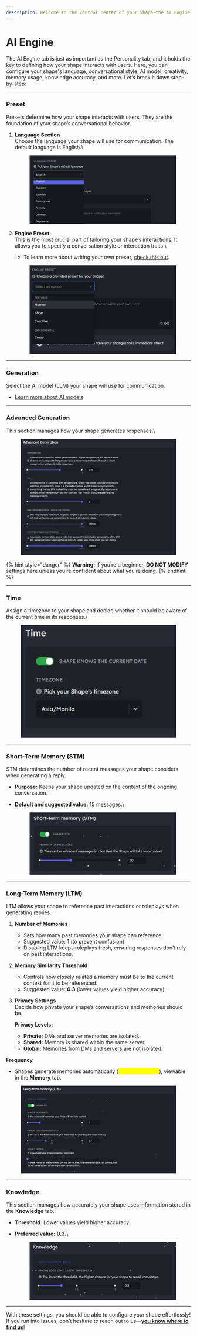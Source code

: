 ```yaml
---
description: Welcome to the control center of your Shape—the AI Engine.
---
```


# AI Engine

The AI Engine tab is just as important as the Personality tab, and it holds the key to defining how your shape interacts with users. Here, you can configure your shape's language, conversational style, AI model, creativity, memory usage, knowledge accuracy, and more. Let’s break it down step-by-step:

***

### **Preset**

Presets determine how your shape interacts with users. They are the foundation of your shape’s conversational behavior.

1.  **Language Section**\
    Choose the language your shape will use for communication. The default language is English.\


    <figure><img src="../../../.gitbook/assets/image (18).png" alt=""><figcaption></figcaption></figure>
2.  **Engine Preset**\
    This is the most crucial part of tailoring your shape’s interactions. It allows you to specify a conversation style or interaction traits.\


    * To learn more about writing your own preset, [check this out](https://wiki.shapes.inc/shape-essentials/advanced-customization/ai-engine/presets).



    <figure><img src="../../../.gitbook/assets/image (1) (1) (1).png" alt=""><figcaption></figcaption></figure>

***

### **Generation**

Select the AI model (LLM) your shape will use for communication.

* [Learn more about AI models](ai-engine-models.md)

***

### **Advanced Generation**

This section manages how your shape generates responses.\


<figure><img src="../../../.gitbook/assets/image (2) (1).png" alt=""><figcaption></figcaption></figure>

{% hint style="danger" %}
**Warning:** If you’re a beginner, **DO NOT MODIFY** settings here unless you’re confident about what you’re doing.
{% endhint %}

***

### **Time**

Assign a timezone to your shape and decide whether it should be aware of the current time in its responses.\


<figure><img src="../../../.gitbook/assets/image (3) (1).png" alt=""><figcaption></figcaption></figure>

***

### **Short-Term Memory (STM)**

STM determines the number of recent messages your shape considers when generating a reply.

* **Purpose:** Keeps your shape updated on the context of the ongoing conversation.
*   **Default and suggested value:** 15 messages.\


    <figure><img src="../../../.gitbook/assets/image (4) (1).png" alt=""><figcaption></figcaption></figure>

***

### **Long-Term Memory (LTM)**

LTM allows your shape to reference past interactions or roleplays when generating replies.

1. **Number of Memories**
   * Sets how many past memories your shape can reference.
   * Suggested value: 1 (to prevent confusion).
   * Disabling LTM keeps roleplays fresh, ensuring responses don’t rely on past interactions.
2. **Memory Similarity Threshold**
   * Controls how closely related a memory must be to the current context for it to be referenced.
   * Suggested value: **0.3** (lower values yield higher accuracy).
3.  **Privacy Settings**\
    Decide how private your shape’s conversations and memories should be.

    **Privacy Levels:**

    * **Private:** DMs and server memories are isolated.
    * **Shared:** Memory is shared within the same server.
    * **Global:** Memories from DMs and servers are not isolated.



**Frequency**

* Shapes generate memories automatically (<mark style="color:yellow;">every 10 minutes</mark>), viewable in the **Memory** tab.

<figure><img src="../../../.gitbook/assets/image.png" alt=""><figcaption></figcaption></figure>



***

### **Knowledge**

This section manages how accurately your shape uses information stored in the **Knowledge** tab.

* **Threshold:** Lower values yield higher accuracy.
*   **Preferred value:** **0.3.**\


    <div data-full-width="false"><figure><img src="../../../.gitbook/assets/image (6) (1).png" alt=""><figcaption></figcaption></figure></div>

***

With these settings, you should be able to configure your shape effortlessly! If you run into issues, don’t hesitate to reach out to us—[**you know where to find us**!](https://discord.gg/shapes)
